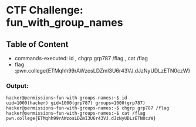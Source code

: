 # CTF Challenge: fun_with_group_names

## Table of Content

- commands-executed: id , chgrp grp787 /flag , cat /flag
- flag :pwn.college{ETMqhh99rAWzosLDZmI3U6r43VJ.dJzNyUDLzETN0czW}


### Output:
```console
hacker@permissions~fun-with-groups-names:~$ id
uid=1000(hacker) gid=1000(grp787) groups=1000(grp787)
hacker@permissions~fun-with-groups-names:~$ chgrp grp787 /flag
hacker@permissions~fun-with-groups-names:~$ cat /flag
pwn.college{ETMqhh99rAWzosLDZmI3U6r43VJ.dJzNyUDLzETN0czW}


```
